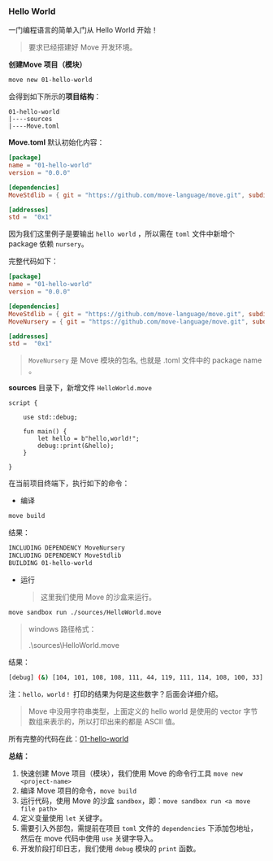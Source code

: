 ### Hello World

一门编程语言的简单入门从 Hello World 开始！

> 要求已经搭建好 Move 开发环境。

**创建Move 项目（模块）**

```bash
move new 01-hello-world
```

会得到如下所示的**项目结构**：

```
01-hello-world
|----sources
|----Move.toml
```

**Move.toml** 默认初始化内容：

```toml
[package]
name = "01-hello-world"
version = "0.0.0"

[dependencies]
MoveStdlib = { git = "https://github.com/move-language/move.git", subdir = "language/move-stdlib", rev = "main" }

[addresses]
std =  "0x1"
```

因为我们这里例子是要输出 `hello world` ，所以需在 `toml` 文件中新增个 package 依赖 `nursery`。

完整代码如下：

```toml
[package]
name = "01-hello-world"
version = "0.0.0"

[dependencies]
MoveStdlib = { git = "https://github.com/move-language/move.git", subdir = "language/move-stdlib", rev = "main" }
MoveNursery = { git = "https://github.com/move-language/move.git", subdir = "language/move-stdlib/nursery", rev = "main" }

[addresses]
std =  "0x1"

```

> `MoveNursery` 是 Move 模块的包名, 也就是 .toml 文件中的 package name 。

**sources** 目录下，新增文件 `HelloWorld.move`

```move
script {

    use std::debug;

    fun main() {
        let hello = b"hello,world!";
        debug::print(&hello);
    }

}
```

在当前项目终端下，执行如下的命令：

- 编译

```bash
move build
```
结果：

```bash
INCLUDING DEPENDENCY MoveNursery
INCLUDING DEPENDENCY MoveStdlib 
BUILDING 01-hello-world
```

- 运行

  > 这里我们使用 Move 的沙盒来运行。

```bash
move sandbox run ./sources/HelloWorld.move
```

> windows 路径格式：
>
> .\sources\HelloWorld.move

结果：

```bash
[debug] (&) [104, 101, 108, 108, 111, 44, 119, 111, 114, 108, 100, 33]
```



注：`hello，world！` 打印的结果为何是这些数字？后面会详细介绍。

> Move 中没用字符串类型，上面定义的 hello world 是使用的 vector 字节数组来表示的，所以打印出来的都是 ASCII 值。



所有完整的代码在此：[01-hello-world](./../code/01-hello-world)



**总结：**

1. 快速创建 Move 项目（模块），我们使用 Move 的命令行工具  `move new <project-name>`
2. 编译 Move 项目的命令，`move build`
3. 运行代码，使用 Move 的沙盒 `sandbox`，即：`move sandbox run <a move file path>`
4. 定义变量使用 `let` 关键字。
5. 需要引入外部包，需提前在项目 `toml` 文件的 `dependencies` 下添加包地址，然后在 move 代码中使用 `use` 关键字导入。
6. 开发阶段打印日志，我们使用 `debug` 模块的 `print` 函数。